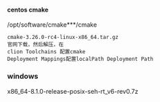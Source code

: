 #### centos cmake 
/opt/software/cmake***/cmake
```text
cmake-3.26.0-rc4-linux-x86_64.tar.gz
官网下载，然后解压，在
clion Toolchains 配置cmake
Deployment Mappings配置localPath Deployment Path
```

### windows
x86_64-8.1.0-release-posix-seh-rt_v6-rev0.7z